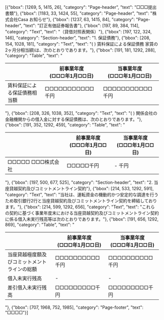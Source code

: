 [{"bbox": [1269, 5, 1415, 26], "category": "Page-header", "text": "□□□提出書類"}, {"bbox": [1183, 33, 1424, 55], "category": "Page-header", "text": "株式会社Casa お知らせ"}, {"bbox": [1237, 63, 1415, 84], "category": "Page-header", "text": "訂正有価証券報告書"}, {"bbox": [197, 89, 384, 114], "category": "Text", "text": "（貸借対照表関係）"}, {"bbox": [197, 122, 324, 146], "category": "Section-header", "text": "1. 保証債務"}, {"bbox": [208, 154, 1028, 181], "category": "Text", "text": "( ) 賃料保証による保証債務 家賃の2ヶ月分相当額)は、次のとおりであります。"}, {"bbox": [191, 181, 1292, 288], "category": "Table", "text": "<table><thead><tr><th></th><th>前事業年度<br>(□□□年1月□□日)</th><th>当事業年度<br>(□□□年1月□□日)</th></tr></thead><tbody><tr><td>賃料保証による保証債務相当額</td><td>□□□□□□□□□□□千円</td><td>□□□□□□□□□□□千円</td></tr></tbody></table>"}, {"bbox": [208, 326, 1038, 352], "category": "Text", "text": "( ) 関係会社の金融機関からの借入金に対する保証債務は、次のとおりであります。"}, {"bbox": [191, 352, 1292, 459], "category": "Table", "text": "<table><thead><tr><th></th><th>前事業年度<br>(□□□年1月□□日)</th><th>当事業年度<br>(□□□年1月□□日)</th></tr></thead><tbody><tr><td>□□□□□ □□□株式会社</td><td>□□□□□千円</td><td>- 千円</td></tr></tbody></table>"}, {"bbox": [197, 500, 677, 525], "category": "Section-header", "text": "2. 当座貸越契約及びコミットメントライン契約"}, {"bbox": [214, 533, 1292, 591], "category": "Text", "text": "当社は、運転資金の機動的かつ安定的な調達を行うため取引銀行2行と当座貸越契約及びコミットメントライン契約を締結しております。"}, {"bbox": [214, 599, 1292, 656], "category": "Text", "text": "これらの契約に基づく事業年度末における当座貸越契約及びコミットメントライン契約に係る借入未実行残高等は次のとおりであります。"}, {"bbox": [191, 656, 1292, 869], "category": "Table", "text": "<table><thead><tr><th></th><th>前事業年度<br>(□□□年1月□□日)</th><th>当事業年度<br>(□□□年1月□□日)</th></tr></thead><tbody><tr><td>当座貸越極度額及びコミットメントラインの総額</td><td>□□□□□□□□□□千円</td><td>□□□□□□□□□□千円</td></tr><tr><td>借入未実行残高</td><td>-</td><td>-</td></tr><tr><td>差引借入未実行残高</td><td>□□□□□□□□□千円</td><td>□□□□□□□□□千円</td></tr></tbody></table>"}, {"bbox": [707, 1968, 752, 1985], "category": "Page-footer", "text": "□□□□"}]